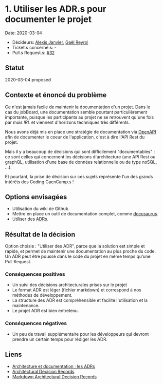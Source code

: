 # 1. Utiliser les ADR.s pour documenter le projet

Date: 2020-03-04

- Décideurs: [Alexis Janvier](https://github.com/orgs/CaenCamp/people/alexisjanvier), [Gaël Reyrol](https://github.com/gaelreyrol)
- Ticket.s concerné.s: -
- Pull.s Request.s: [#32](https://github.com/CaenCamp/jobs-caen-camp/pull/32)

## Statut

2020-03-04 proposed

## Contexte et énoncé du problème

Ce n'est jamais facile de maintenir la documentation d'un projet. Dans le cas du jobBoard, une documentation semble pourtant particulièrement importante, puisque les participants au projet ne se retrouvent qu'une fois par mois _IRL_ et viennent d'horizons techniques très différents.

Nous avons déjà mis en place une stratégie de documentation via [OpenAPI](https://www.openapis.org/) afin de documenter le coeur de l'application, c'est à dire l'API Rest du projet.

Mais il y a beaucoup de décisions qui sont difficilement "documentables" : ce sont celles qui concernent les décisions d'architecture (une API Rest ou graphQL, utilisation d'une base de données relationnelle ou de type noSQL, ...).

Et pourtant, la prise de décision sur ces sujets représente l'un des grands intérêts des Coding CaenCamp.s !

## Options envisagées

- Utilisation du wiki de Github.
- Mettre en place un outil de documentation complet, comme [docusaurus](https://docusaurus.io/).
- Utiliser des [ADRs](https://adr.github.io/).

## Résultat de la décision

Option choisie : "Utiliser des ADR", parce que la solution est simple et rapide, et permet de maintenir une documentation au plus proche du code. Un ADR peut être poussé dans le code du projet en même temps qu'une Pull Request.

### Conséquences positives

- Un suivi des décisions architecturales prises sur le projet
- Le format ADR est léger (fichier markdown) et correspond à nos méthodes de développement.
- La structure des ADR est compréhensible et facilite l'utilisation et la maintenance.
- Le projet ADR est bien entretenu.

### Conséquences négatives

- Un peu de travail supplémentaire pour les développeurs qui devront prendre un certain temps pour rédiger les ADR.

## Liens

- [Architecture et documentation : les ADRs](https://blog.xebia.fr/2019/03/05/architecture-et-documentation-les-adrs/)
- [Architectural Decision Records](https://adr.github.io/)
- [Markdown Architectural Decision Records](https://adr.github.io/madr/)

